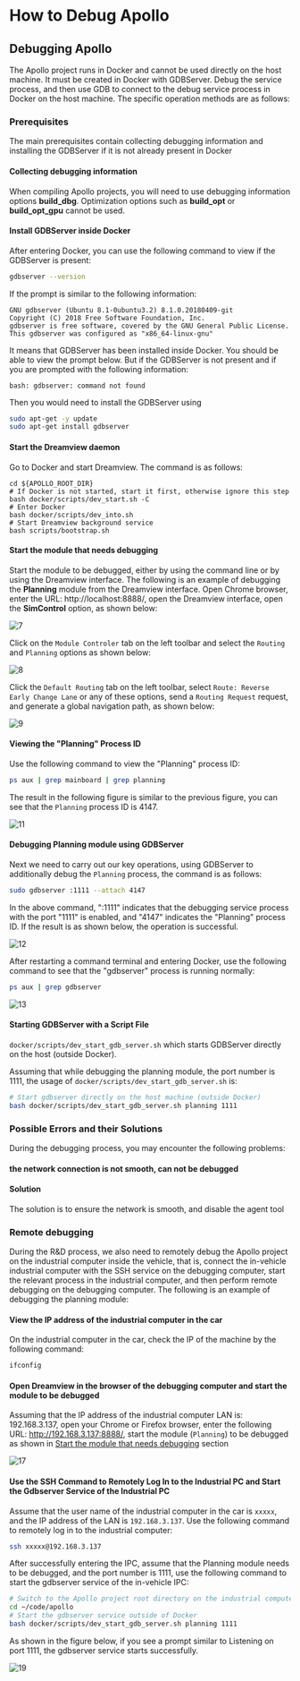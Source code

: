 # How to Debug Apollo

## Debugging Apollo

The Apollo project runs in Docker and cannot be used directly on the host machine. It must be created in Docker with GDBServer. Debug the service process, and then use GDB to connect to the debug service process in Docker on the host machine. The specific operation methods are as follows:

### Prerequisites
The main prerequisites contain collecting debugging information and installing the GDBServer if it is not already present in Docker

#### Collecting debugging information

When compiling Apollo projects, you will need to use debugging information options  **build_dbg**. Optimization options such as **build_opt** or **build_opt_gpu** cannot be used.

#### Install GDBServer inside Docker

After entering Docker, you can use the following command to view if the GDBServer is present:

``` bash
gdbserver --version
```

If the prompt is similar to the following information:

```
GNU gdbserver (Ubuntu 8.1-0ubuntu3.2) 8.1.0.20180409-git
Copyright (C) 2018 Free Software Foundation, Inc.
gdbserver is free software, covered by the GNU General Public License.
This gdbserver was configured as "x86_64-linux-gnu"
```

It means that GDBServer has been installed inside Docker. You should be able to view the prompt below. But if the GDBServer is not present and  if you are prompted with the following information:

``` 
bash: gdbserver: command not found
```

Then you would need to install the GDBServer using 

```bash
sudo apt-get -y update
sudo apt-get install gdbserver
```

#### Start the Dreamview daemon

Go to Docker and start Dreamview. The command is as follows:

```
cd ${APOLLO_ROOT_DIR}
# If Docker is not started, start it first, otherwise ignore this step
bash docker/scripts/dev_start.sh -C
# Enter Docker
bash docker/scripts/dev_into.sh
# Start Dreamview background service
bash scripts/bootstrap.sh
```

#### Start the module that needs debugging

Start the module to be debugged, either by using the command line or by using the Dreamview interface. The following is an example of debugging the **Planning** module from the Dreamview interface. Open Chrome browser, enter the URL: http://localhost:8888/, open the Dreamview interface, open the **SimControl** option, as shown below:

![7](images/vscode/enable_simcontrol.png)

Click on the `Module Controler` tab on the left toolbar and select the `Routing` and `Planning` options as shown below:

![8](images/vscode/start_routing_and_planning.png)

Click the `Default Routing` tab on the left toolbar, select `Route: Reverse Early Change Lane` or any of these options, send a `Routing Request` request, and generate a global navigation path, as shown below:

![9](images/vscode/check_route_reverse_early_change_lane.png)

#### Viewing the "Planning" Process ID

Use the following command to view the "Planning" process ID:

``` bash
ps aux | grep mainboard | grep planning
```

The result in the following figure is similar to the previous figure, you can see that the `Planning` process ID is 4147.

![11](images/vscode/planning_id_ps.png)

#### Debugging Planning module using GDBServer

Next we need to carry out our key operations, using GDBServer to additionally debug the `Planning` process, the command is as follows:

``` bash
sudo gdbserver :1111 --attach 4147
```
In the above command, ":1111" indicates that the debugging service process with the port "1111" is enabled, and "4147" indicates the "Planning" process ID. If the result is as shown below, the operation is successful.

![12](images/vscode/gdbserver_attach_debug.png)

After restarting a command terminal and entering Docker, use the following command to see that the "gdbserver" process is running normally:

``` bash
ps aux | grep gdbserver
```
![13](images/vscode/view_gdbserver_process.png)

#### Starting GDBServer with a Script File

`docker/scripts/dev_start_gdb_server.sh` which starts GDBServer directly on the host (outside Docker). 

Assuming that while debugging the planning module, the port number is 1111, the usage of `docker/scripts/dev_start_gdb_server.sh` is:

``` bash
# Start gdbserver directly on the host machine (outside Docker)
bash docker/scripts/dev_start_gdb_server.sh planning 1111
```

### Possible Errors and their Solutions


During the debugging process, you may encounter the following problems: 


#### the network connection is not smooth, can not be debugged

#### Solution
The solution is to ensure the network is smooth, and disable the agent tool


### Remote debugging


During the R&D process, we also need to remotely debug the Apollo project on the industrial computer inside the vehicle, that is, connect the in-vehicle industrial computer with the SSH service on the debugging computer, start the relevant process in the industrial computer, and then perform remote debugging on the debugging computer. The following is an example of debugging the planning module:

#### View the IP address of the industrial computer in the car

On the industrial computer in the car, check the IP of the machine by the following command:

``` bash
ifconfig
```

#### Open Dreamview in the browser of the debugging computer and start the module to be debugged

Assuming that the IP address of the industrial computer LAN is: 192.168.3.137, open your Chrome or Firefox browser, enter the following URL: http://192.168.3.137:8888/, start the module (`Planning`) to be debugged as shown in [Start the module that needs debugging](#Start-the-module-that-needs-debugging) section

![17](images/vscode/remote_show_dreamview.png)

#### Use the SSH Command to Remotely Log In to the Industrial PC and Start the Gdbserver Service of the Industrial PC

Assume that the user name of the industrial computer in the car is `xxxxx`, and the IP address of the LAN is `192.168.3.137`. Use the following command to remotely log in to the industrial computer:

```bash
ssh xxxxx@192.168.3.137
```

After successfully entering the IPC, assume that the Planning module needs to be debugged, and the port number is 1111, use the following command to start the gdbserver service of the in-vehicle IPC:

``` bash
# Switch to the Apollo project root directory on the industrial computer
cd ~/code/apollo
# Start the gdbserver service outside of Docker
bash docker/scripts/dev_start_gdb_server.sh planning 1111
```
As shown in the figure below, if you see a prompt similar to Listening on port 1111, the gdbserver service starts successfully.

![19](images/vscode/remote_start_gdbserver.png)
